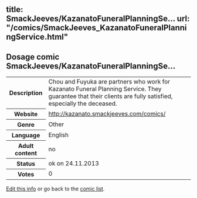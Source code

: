 title: SmackJeeves/KazanatoFuneralPlanningSe...
url: "/comics/SmackJeeves_KazanatoFuneralPlanningService.html"
---
Dosage comic SmackJeeves/KazanatoFuneralPlanningSe...
-----------------------------------------

<p id="msg"></p>
<script type="text/javascript">
if (window.location.search === '?edit_info_mail=sent_ok') {
  var elem = document.getElementById("msg");
  elem.innerHTML = 'Edited information sucessfully sent for review, which is usually done daily. Thanks!';
  elem.className = 'ok';
}
</script>
<table class="comicinfo">
<tr>
<th>Description</th><td>Chou and Fuyuka are partners who work for Kazanato Funeral Planning Service. They guarantee that their clients are fully satisfied, especially the deceased.</td>
</tr>
<tr>
<th>Website</th><td><a href="http://kazanato.smackjeeves.com/comics/">http://kazanato.smackjeeves.com/comics/</a></td>
</tr>
<tr>
<th>Genre</th><td>Other</td>
</tr>
<tr>
<th>Language</th><td>English</td>
</tr>
<tr>
<th>Adult content</th><td>no</td>
</tr>
<tr>
<th>Status</th><td>ok on 24.11.2013</td>
</tr>
<tr>
<th>Votes</th><td>0</td>
</tr>
</table>

[Edit this info](SmackJeeves_KazanatoFuneralPlanningService_edit.html) or go back to the [comic list](../comic-index.html).
